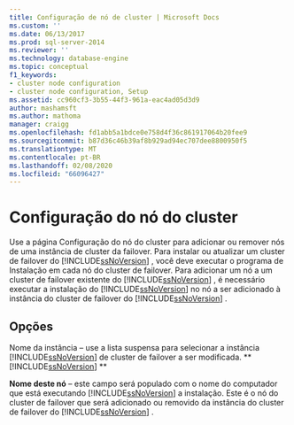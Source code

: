 ```yaml
---
title: Configuração de nó de cluster | Microsoft Docs
ms.custom: ''
ms.date: 06/13/2017
ms.prod: sql-server-2014
ms.reviewer: ''
ms.technology: database-engine
ms.topic: conceptual
f1_keywords:
- cluster node configuration
- cluster node configuration, Setup
ms.assetid: cc960cf3-3b55-44f3-961a-eac4ad05d3d9
author: mashamsft
ms.author: mathoma
manager: craigg
ms.openlocfilehash: fd1abb5a1bdce0e758d4f36c861917064b20fee9
ms.sourcegitcommit: b87d36c46b39af8b929ad94ec707dee8800950f5
ms.translationtype: MT
ms.contentlocale: pt-BR
ms.lasthandoff: 02/08/2020
ms.locfileid: "66096427"
---
```

# <a name="cluster-node-configuration"></a>Configuração do nó do cluster
  Use a página Configuração do nó do cluster para adicionar ou remover nós de uma instância de cluster da failover. Para instalar ou atualizar um cluster de failover do [!INCLUDE[ssNoVersion](../../includes/ssnoversion-md.md)] , você deve executar o programa de Instalação em cada nó do cluster de failover. Para adicionar um nó a um cluster de failover existente do [!INCLUDE[ssNoVersion](../../includes/ssnoversion-md.md)] , é necessário executar a instalação do [!INCLUDE[ssNoVersion](../../includes/ssnoversion-md.md)] no nó a ser adicionado à instância do cluster de failover do [!INCLUDE[ssNoVersion](../../includes/ssnoversion-md.md)] .  
  
## <a name="options"></a>Opções  
 Nome da instância – use a lista suspensa para selecionar a instância [!INCLUDE[ssNoVersion](../../includes/ssnoversion-md.md)] de cluster de failover a ser modificada. ** [!INCLUDE[ssNoVersion](../../includes/ssnoversion-md.md)] **  
  
 **Nome deste nó** – este campo será populado com o nome do computador que está executando [!INCLUDE[ssNoVersion](../../includes/ssnoversion-md.md)] a instalação. Este é o nó do cluster de failover que será adicionado ou removido da instância do cluster de failover do [!INCLUDE[ssNoVersion](../../includes/ssnoversion-md.md)] .  
  
  
